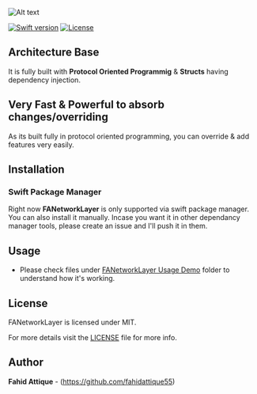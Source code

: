 ![Alt text](https://i.imgur.com/o0EqwPu.png "FANetworkLayer-Image")


[![Swift version](https://img.shields.io/badge/swift-5.1-orange.svg?style=flat.svg)](https://img.shields.io/badge/swift-5.1-orange.svg?style=flat.svg)
[![License](https://img.shields.io/badge/License-MIT-brightgreen.svg?style=flat.svg)](https://img.shields.io/badge/License-MIT-brightgreen.svg?style=flat.svg)



## Architecture Base

It is fully built with **Protocol Oriented Programmig** & **Structs** having dependency injection.


## Very Fast & Powerful to absorb changes/overriding 

As its built fully in protocol oriented programming, you can override & add features very easily.


## Installation

### Swift Package Manager

Right now **FANetworkLayer** is only supported via swift package manager. You can also install it manually. Incase you want it in other dependancy manager tools, please create an issue and I'll push it in them.


## Usage

- Please check files under [FANetworkLayer Usage Demo](https://github.com/fahidattique55/FANetworkLayer/tree/master/FANetworkLayer/FANetworkLayer%20Usage%20Demo) folder to understand how it's working.
 


## License

FANetworkLayer is licensed under MIT.

For more details visit the [LICENSE](https://github.com/fahidattique55/FAPopover/blob/master/LICENSE.txt) file for more info.


## Author

**Fahid Attique** - (https://github.com/fahidattique55)




